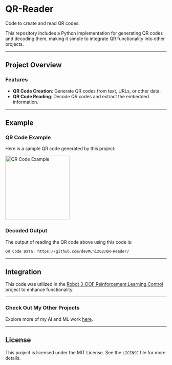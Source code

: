 # QR-Reader

Code to create and read QR codes.

This repository includes a Python implementation for generating QR codes and decoding them, making it simple to integrate QR functionality into other projects.

---

## Project Overview

### Features
- **QR Code Creation**: Generate QR codes from text, URLs, or other data.
- **QR Code Reading**: Decode QR codes and extract the embedded information.

---

## Example

### QR Code Example
Here is a sample QR code generated by this project:

<img src="https://github.com/user-attachments/assets/f30ecf35-6eb2-4418-b03c-d37da9e4dff1" alt="QR Code Example" width="200">

### Decoded Output
The output of reading the QR code above using this code is:
```
QR Code Data: https://github.com/devMuniz02/QR-Reader/
```

---

## Integration
This code was utilized in the [Robot 3-DOF Reinforcement Learning Control](https://github.com/devMuniz02/Robot-3-DOF-Reinforcement-learning-control/) project to enhance functionality.

---

### Check Out My Other Projects
Explore more of my AI and ML work [here](https://github.com/devMuniz02/AI-ML-Code-and-projects/).

---

## License
This project is licensed under the MIT License. See the `LICENSE` file for more details.
